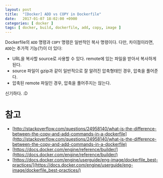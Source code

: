 ```yaml
---
layout: post
title:  "[Docker] ADD vs COPY in Dockerfile"
date:   2017-01-07 18:02:00 +0900
categories: [ docker ]
tags: [ docker, build, dockerfile, add, copy, image ]
---
```


Dockerfile의 `ADD` 명령과 `COPY` 명령은 일반적인 복사 명령이다. 다만, 차이점이라면, `ADD`는 추가적 기능(?)이 더 있다:

- URL을 복사할 source로 사용할 수 있다. remote에 있는 파일을 받아서 복사하게 된다.
- source 파일이 gzip과 같이 일반적으로 잘 알려진 압축형태인 경우, 압축을 풀어준다.
- 압축된 remote 파일인 경우, 압축을 풀어주지는 않는다.

신기하다. :D

# 참고
- [http://stackoverflow.com/questions/24958140/what-is-the-difference-between-the-copy-and-add-commands-in-a-dockerfile](http://stackoverflow.com/questions/24958140/what-is-the-difference-between-the-copy-and-add-commands-in-a-dockerfile)
- [https://docs.docker.com/engine/reference/builder/](https://docs.docker.com/engine/reference/builder/)
- [https://docs.docker.com/engine/userguide/eng-image/dockerfile_best-practices/](https://docs.docker.com/engine/userguide/eng-image/dockerfile_best-practices/)
